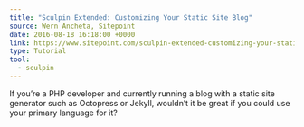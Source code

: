 ```yaml
---
title: "Sculpin Extended: Customizing Your Static Site Blog"
source: Wern Ancheta, Sitepoint
date: 2016-08-18 16:18:00 +0000
link: https://www.sitepoint.com/sculpin-extended-customizing-your-static-site-blog/
type: Tutorial
tool:
  - sculpin
---
```

If you’re a PHP developer and currently running a blog with a static site generator such as Octopress or Jekyll, wouldn’t it be great if you could use your primary language for it? 





